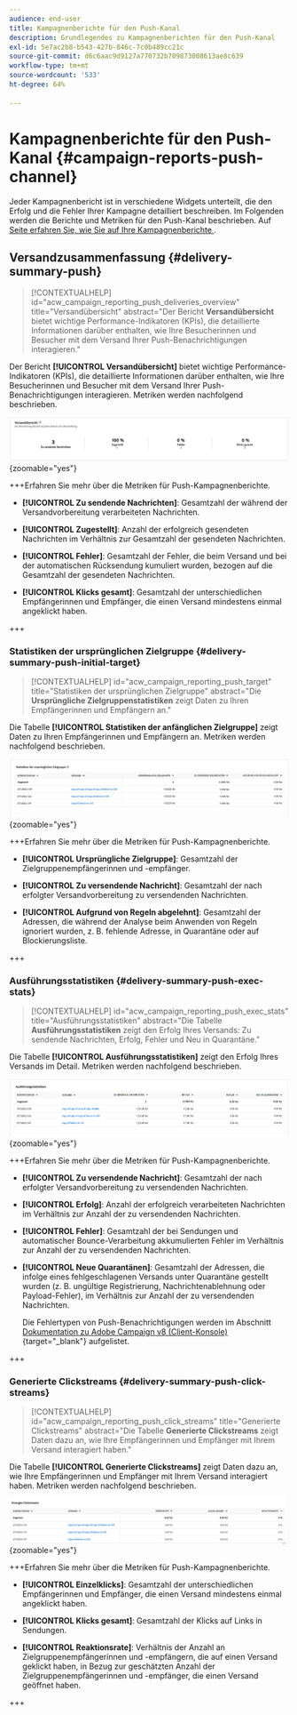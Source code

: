 ```yaml
---
audience: end-user
title: Kampagnenberichte für den Push-Kanal
description: Grundlegendes zu Kampagnenberichten für den Push-Kanal
exl-id: 5e7ac2b8-b543-427b-846c-7c0b489cc21c
source-git-commit: d6c6aac9d9127a770732b709873008613ae8c639
workflow-type: tm+mt
source-wordcount: '533'
ht-degree: 64%

---
```


# Kampagnenberichte für den Push-Kanal {#campaign-reports-push-channel}

Jeder Kampagnenbericht ist in verschiedene Widgets unterteilt, die den Erfolg und die Fehler Ihrer Kampagne detailliert beschreiben. Im Folgenden werden die Berichte und Metriken für den Push-Kanal beschrieben. Auf [ Seite erfahren Sie, wie Sie auf Ihre Kampagnenberichte ](campaign-reports.md).

## Versandzusammenfassung {#delivery-summary-push}

>[!CONTEXTUALHELP]
>id="acw_campaign_reporting_push_deliveries_overview"
>title="Versandübersicht"
>abstract="Der Bericht **Versandübersicht** bietet wichtige Performance-Indikatoren (KPIs), die detaillierte Informationen darüber enthalten, wie Ihre Besucherinnen und Besucher mit dem Versand Ihrer Push-Benachrichtigungen interagieren."

Der Bericht **[!UICONTROL Versandübersicht]** bietet wichtige Performance-Indikatoren (KPIs), die detaillierte Informationen darüber enthalten, wie Ihre Besucherinnen und Besucher mit dem Versand Ihrer Push-Benachrichtigungen interagieren. Metriken werden nachfolgend beschrieben.

![Versandzusammenfassungsmetriken, die im Bericht Versandübersicht angezeigt werden](assets/campaign-reporting-push-summary.png){zoomable="yes"}

+++Erfahren Sie mehr über die Metriken für Push-Kampagnenberichte.

* **[!UICONTROL Zu sendende Nachrichten]**: Gesamtzahl der während der Versandvorbereitung verarbeiteten Nachrichten.

* **[!UICONTROL Zugestellt]**: Anzahl der erfolgreich gesendeten Nachrichten im Verhältnis zur Gesamtzahl der gesendeten Nachrichten.

* **[!UICONTROL Fehler]**: Gesamtzahl der Fehler, die beim Versand und bei der automatischen Rücksendung kumuliert wurden, bezogen auf die Gesamtzahl der gesendeten Nachrichten.

* **[!UICONTROL Klicks gesamt]**: Gesamtzahl der unterschiedlichen Empfängerinnen und Empfänger, die einen Versand mindestens einmal angeklickt haben.

+++

### Statistiken der ursprünglichen Zielgruppe {#delivery-summary-push-initial-target}

>[!CONTEXTUALHELP]
>id="acw_campaign_reporting_push_target"
>title="Statistiken der ursprünglichen Zielgruppe"
>abstract="Die **Ursprüngliche Zielgruppenstatistiken** zeigt Daten zu Ihren Empfängerinnen und Empfängern an."

Die Tabelle **[!UICONTROL Statistiken der anfänglichen Zielgruppe]** zeigt Daten zu Ihren Empfängerinnen und Empfängern an. Metriken werden nachfolgend beschrieben.

![Im Bericht werden Statistiken zur ursprünglichen Zielgruppe angezeigt](assets/campaign-reporting-push-target.png){zoomable="yes"}

+++Erfahren Sie mehr über die Metriken für Push-Kampagnenberichte.

* **[!UICONTROL Ursprüngliche Zielgruppe]**: Gesamtzahl der Zielgruppenempfängerinnen und -empfänger.

* **[!UICONTROL Zu versendende Nachricht]**: Gesamtzahl der nach erfolgter Versandvorbereitung zu versendenden Nachrichten.

* **[!UICONTROL Aufgrund von Regeln abgelehnt]**: Gesamtzahl der Adressen, die während der Analyse beim Anwenden von Regeln ignoriert wurden, z. B. fehlende Adresse, in Quarantäne oder auf Blockierungsliste.

+++

### Ausführungsstatistiken {#delivery-summary-push-exec-stats}

>[!CONTEXTUALHELP]
>id="acw_campaign_reporting_push_exec_stats"
>title="Ausführungsstatistiken"
>abstract="Die Tabelle **Ausführungsstatistiken** zeigt den Erfolg Ihres Versands: Zu sendende Nachrichten, Erfolg, Fehler und Neu in Quarantäne."

Die Tabelle **[!UICONTROL Ausführungsstatistiken]** zeigt den Erfolg Ihres Versands im Detail. Metriken werden nachfolgend beschrieben.

![Im Bericht angezeigte Ausführungsstatistiken](assets/campaign-reporting-push-exec.png){zoomable="yes"}

+++Erfahren Sie mehr über die Metriken für Push-Kampagnenberichte.

* **[!UICONTROL Zu versendende Nachricht]**: Gesamtzahl der nach erfolgter Versandvorbereitung zu versendenden Nachrichten.

* **[!UICONTROL Erfolg]**: Anzahl der erfolgreich verarbeiteten Nachrichten im Verhältnis zur Anzahl der zu versendenden Nachrichten.

* **[!UICONTROL Fehler]**: Gesamtzahl der bei Sendungen und automatischer Bounce-Verarbeitung akkumulierten Fehler im Verhältnis zur Anzahl der zu versendenden Nachrichten.

* **[!UICONTROL Neue Quarantänen]**: Gesamtzahl der Adressen, die infolge eines fehlgeschlagenen Versands unter Quarantäne gestellt wurden (z. B. ungültige Registrierung, Nachrichtenablehnung oder Payload-Fehler), im Verhältnis zur Anzahl der zu versendenden Nachrichten.

  Die Fehlertypen von Push-Benachrichtigungen werden im Abschnitt [Dokumentation zu Adobe Campaign v8 (Client-Konsole)](https://experienceleague.adobe.com/docs/campaign/campaign-v8/send/failures/delivery-failures.html?lang=de#push-error-types){target="_blank"} aufgelistet.

+++

### Generierte Clickstreams {#delivery-summary-push-click-streams}

>[!CONTEXTUALHELP]
>id="acw_campaign_reporting_push_click_streams"
>title="Generierte Clickstreams"
>abstract="Die Tabelle **Generierte Clickstreams** zeigt Daten dazu an, wie Ihre Empfängerinnen und Empfänger mit Ihrem Versand interagiert haben."

Die Tabelle **[!UICONTROL Generierte Clickstreams]** zeigt Daten dazu an, wie Ihre Empfängerinnen und Empfänger mit Ihrem Versand interagiert haben. Metriken werden nachfolgend beschrieben.

![Generierte Clickstreams werden im Bericht angezeigt](assets/campaign-reporting-push-clicks.png){zoomable="yes"}

+++Erfahren Sie mehr über die Metriken für Push-Kampagnenberichte.

* **[!UICONTROL Einzelklicks]**: Gesamtzahl der unterschiedlichen Empfängerinnen und Empfänger, die einen Versand mindestens einmal angeklickt haben.

* **[!UICONTROL Klicks gesamt]**: Gesamtzahl der Klicks auf Links in Sendungen.

* **[!UICONTROL Reaktionsrate]**: Verhältnis der Anzahl an Zielgruppenempfängerinnen und -empfängern, die auf einen Versand geklickt haben, in Bezug zur geschätzten Anzahl der Zielgruppenempfängerinnen und -empfänger, die einen Versand geöffnet haben.

+++